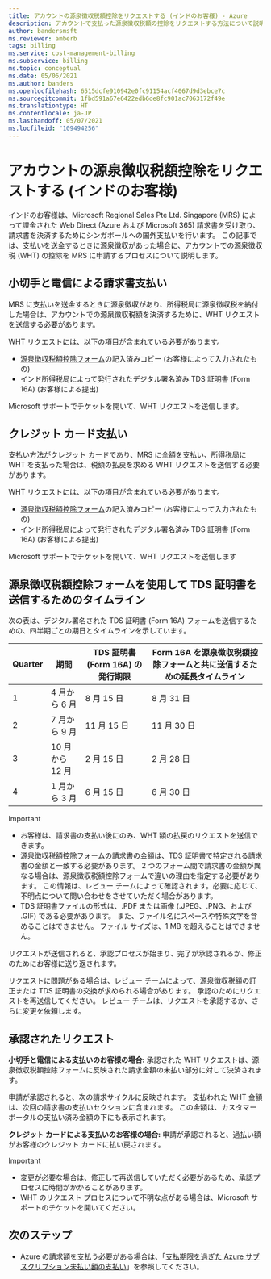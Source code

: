 ```yaml
---
title: アカウントの源泉徴収税額控除をリクエストする (インドのお客様) - Azure
description: アカウントで支払った源泉徴収税額の控除をリクエストする方法について説明します。 この記事は、インドのお客様にのみ適用されます。
author: bandersmsft
ms.reviewer: amberb
tags: billing
ms.service: cost-management-billing
ms.subservice: billing
ms.topic: conceptual
ms.date: 05/06/2021
ms.author: banders
ms.openlocfilehash: 6515dcfe910942e0fc91154acf4067d9d3ebce7c
ms.sourcegitcommit: 1fbd591a67e6422edb6de8fc901ac7063172f49e
ms.translationtype: HT
ms.contentlocale: ja-JP
ms.lasthandoff: 05/07/2021
ms.locfileid: "109494256"
---
```

# <a name="request-a-credit-for-withholding-tax-on-your-account-india-customers"></a>アカウントの源泉徴収税額控除をリクエストする (インドのお客様)

インドのお客様は、Microsoft Regional Sales Pte Ltd. Singapore (MRS) によって課金された Web Direct (Azure および Microsoft 365) 請求書を受け取り、請求書を決済するためにシンガポールへの国外支払いを行います。 この記事では、支払いを送金するときに源泉徴収があった場合に、アカウントでの源泉徴収税 (WHT) の控除を MRS に申請するプロセスについて説明します。

## <a name="invoice-payment-by-check-and-wire"></a>小切手と電信による請求書支払い

MRS に支払いを送金するときに源泉徴収があり、所得税局に源泉徴収税を納付した場合は、アカウントでの源泉徴収税額を決済するために、WHT リクエストを送信する必要があります。

WHT リクエストには、以下の項目が含まれている必要があります。

- [源泉徴収税額控除フォーム](https://download.microsoft.com/download/a/2/a/a2a35969-2d54-4faa-ba41-6a50525eba70/WHT%20Credit%20Form%20-%20India.docx)の記入済みコピー (お客様によって入力されたもの)
- インド所得税局によって発行されたデジタル署名済み TDS 証明書 (Form 16A) (お客様による提出)

Microsoft サポートでチケットを開いて、WHT リクエストを送信します。

## <a name="credit-card-payment"></a>クレジット カード支払い

支払い方法がクレジット カードであり、MRS に全額を支払い、所得税局に WHT を支払った場合は、税額の払戻を求める WHT リクエストを送信する必要があります。

WHT リクエストには、以下の項目が含まれている必要があります。

- [源泉徴収税額控除フォーム](https://download.microsoft.com/download/a/2/a/a2a35969-2d54-4faa-ba41-6a50525eba70/WHT%20Credit%20Form%20-%20India.docx)の記入済みコピー (お客様によって入力されたもの)
- インド所得税局によって発行されたデジタル署名済み TDS 証明書 (Form 16A) (お客様による提出)

Microsoft サポートでチケットを開いて、WHT リクエストを送信します

## <a name="timelines-to-send-tds-certificate-with-withholding-tax-credit-form"></a>源泉徴収税額控除フォームを使用して TDS 証明書を送信するためのタイムライン

次の表は、デジタル署名された TDS 証明書 (Form 16A) フォームを送信するための、四半期ごとの期日とタイムラインを示しています。

| Quarter | 期間 | TDS 証明書 (Form 16A) の発行期限 | Form 16A を源泉徴収税額控除フォームと共に送信するための延長タイムライン |
|-|-|-|-|
| 1 | 4 月から 6 月 | 8 月 15 日 | 8 月 31 日 |
| 2 | 7 月から 9 月 | 11 月 15 日 | 11 月 30 日 |
| 3 | 10 月から 12 月 | 2 月 15 日 | 2 月 28 日 |
| 4 | 1 月から 3 月 | 6 月 15 日 | 6 月 30 日 |

> [!IMPORTANT]
>
> - お客様は、請求書の支払い後にのみ、WHT 額の払戻のリクエストを送信できます。
> - 源泉徴収税額控除フォームの請求書の金額は、TDS 証明書で特定される請求書の金額と一致する必要があります。 2 つのフォーム間で請求書の金額が異なる場合は、源泉徴収税額控除フォームで違いの理由を指定する必要があります。 この情報は、レビュー チームによって確認されます。必要に応じて、不明点について問い合わせをさせていただく場合があります。
> - TDS 証明書ファイルの形式は、.PDF または画像 (.JPEG、.PNG、および .GIF) である必要があります。 また、ファイル名にスペースや特殊文字を含めることはできません。 ファイル サイズは、1 MB を超えることはできません。

リクエストが送信されると、承認プロセスが始まり、完了が承認されるか、修正のためにお客様に送り返されます。

リクエストに問題がある場合は、レビュー チームによって、源泉徴収税額の訂正または TDS 証明書の交換が求められる場合があります。 承認のためにリクエストを再送信してください。 レビュー チームは、リクエストを承認するか、さらに変更を依頼します。

## <a name="approved-requests"></a>承認されたリクエスト

**小切手と電信による支払いのお客様の場合:** 承認された WHT リクエストは、源泉徴収税額控除フォームに反映された請求金額の未払い部分に対して決済されます。

申請が承認されると、次の請求サイクルに反映されます。 支払われた WHT 金額は、次回の請求書の支払いセクションに含まれます。 この金額は、カスタマー ポータルの支払い済み金額の下にも表示されます。

**クレジット カードによる支払いのお客様の場合:** 申請が承認されると、過払い額がお客様のクレジット カードに払い戻されます。

> [!IMPORTANT]
>
> - 変更が必要な場合は、修正して再送信していただく必要があるため、承認プロセスに時間がかかることがあります。
> - WHT のリクエスト プロセスについて不明な点がある場合は、Microsoft サポートのチケットを開いてください。

## <a name="next-steps"></a>次のステップ

- Azure の請求額を支払う必要がある場合は、「[支払期限を過ぎた Azure サブスクリプション未払い額の支払い](resolve-past-due-balance.md)」を参照してください。